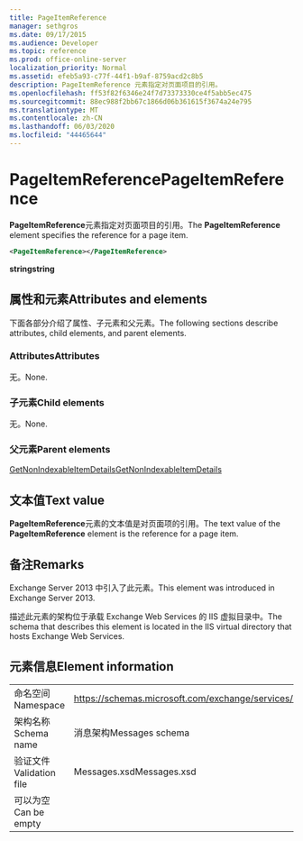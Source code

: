 ```yaml
---
title: PageItemReference
manager: sethgros
ms.date: 09/17/2015
ms.audience: Developer
ms.topic: reference
ms.prod: office-online-server
localization_priority: Normal
ms.assetid: efeb5a93-c77f-44f1-b9af-8759acd2c8b5
description: PageItemReference 元素指定对页面项目的引用。
ms.openlocfilehash: ff53f82f6346e24f7d73373330ce4f5abb5ec475
ms.sourcegitcommit: 88ec988f2bb67c1866d06b361615f3674a24e795
ms.translationtype: MT
ms.contentlocale: zh-CN
ms.lasthandoff: 06/03/2020
ms.locfileid: "44465644"
---
```

# <a name="pageitemreference"></a><span data-ttu-id="0cf15-103">PageItemReference</span><span class="sxs-lookup"><span data-stu-id="0cf15-103">PageItemReference</span></span>

<span data-ttu-id="0cf15-104">**PageItemReference**元素指定对页面项目的引用。</span><span class="sxs-lookup"><span data-stu-id="0cf15-104">The **PageItemReference** element specifies the reference for a page item.</span></span> 
  
```XML
<PageItemReference></PageItemReference>
```

 <span data-ttu-id="0cf15-105">**string**</span><span class="sxs-lookup"><span data-stu-id="0cf15-105">**string**</span></span>
## <a name="attributes-and-elements"></a><span data-ttu-id="0cf15-106">属性和元素</span><span class="sxs-lookup"><span data-stu-id="0cf15-106">Attributes and elements</span></span>

<span data-ttu-id="0cf15-107">下面各部分介绍了属性、子元素和父元素。</span><span class="sxs-lookup"><span data-stu-id="0cf15-107">The following sections describe attributes, child elements, and parent elements.</span></span>
  
### <a name="attributes"></a><span data-ttu-id="0cf15-108">Attributes</span><span class="sxs-lookup"><span data-stu-id="0cf15-108">Attributes</span></span>

<span data-ttu-id="0cf15-109">无。</span><span class="sxs-lookup"><span data-stu-id="0cf15-109">None.</span></span>
  
### <a name="child-elements"></a><span data-ttu-id="0cf15-110">子元素</span><span class="sxs-lookup"><span data-stu-id="0cf15-110">Child elements</span></span>

<span data-ttu-id="0cf15-111">无。</span><span class="sxs-lookup"><span data-stu-id="0cf15-111">None.</span></span>
  
### <a name="parent-elements"></a><span data-ttu-id="0cf15-112">父元素</span><span class="sxs-lookup"><span data-stu-id="0cf15-112">Parent elements</span></span>

[<span data-ttu-id="0cf15-113">GetNonIndexableItemDetails</span><span class="sxs-lookup"><span data-stu-id="0cf15-113">GetNonIndexableItemDetails</span></span>](getnonindexableitemdetails.md)
  
## <a name="text-value"></a><span data-ttu-id="0cf15-114">文本值</span><span class="sxs-lookup"><span data-stu-id="0cf15-114">Text value</span></span>

<span data-ttu-id="0cf15-115">**PageItemReference**元素的文本值是对页面项的引用。</span><span class="sxs-lookup"><span data-stu-id="0cf15-115">The text value of the **PageItemReference** element is the reference for a page item.</span></span> 
  
## <a name="remarks"></a><span data-ttu-id="0cf15-116">备注</span><span class="sxs-lookup"><span data-stu-id="0cf15-116">Remarks</span></span>

<span data-ttu-id="0cf15-117">Exchange Server 2013 中引入了此元素。</span><span class="sxs-lookup"><span data-stu-id="0cf15-117">This element was introduced in Exchange Server 2013.</span></span>
  
<span data-ttu-id="0cf15-118">描述此元素的架构位于承载 Exchange Web Services 的 IIS 虚拟目录中。</span><span class="sxs-lookup"><span data-stu-id="0cf15-118">The schema that describes this element is located in the IIS virtual directory that hosts Exchange Web Services.</span></span>
  
## <a name="element-information"></a><span data-ttu-id="0cf15-119">元素信息</span><span class="sxs-lookup"><span data-stu-id="0cf15-119">Element information</span></span>

|||
|:-----|:-----|
|<span data-ttu-id="0cf15-120">命名空间</span><span class="sxs-lookup"><span data-stu-id="0cf15-120">Namespace</span></span>  <br/> |https://schemas.microsoft.com/exchange/services/2006/messages  <br/> |
|<span data-ttu-id="0cf15-121">架构名称</span><span class="sxs-lookup"><span data-stu-id="0cf15-121">Schema name</span></span>  <br/> |<span data-ttu-id="0cf15-122">消息架构</span><span class="sxs-lookup"><span data-stu-id="0cf15-122">Messages schema</span></span>  <br/> |
|<span data-ttu-id="0cf15-123">验证文件</span><span class="sxs-lookup"><span data-stu-id="0cf15-123">Validation file</span></span>  <br/> |<span data-ttu-id="0cf15-124">Messages.xsd</span><span class="sxs-lookup"><span data-stu-id="0cf15-124">Messages.xsd</span></span>  <br/> |
|<span data-ttu-id="0cf15-125">可以为空</span><span class="sxs-lookup"><span data-stu-id="0cf15-125">Can be empty</span></span>  <br/> ||
   

